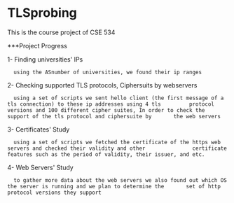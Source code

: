 # TLSprobing
This is the course project of CSE 534

***Project Progress

  1- Finding universities' IPs
  
      using the ASnumber of universities, we found their ip ranges
      
  2- Checking supported TLS protocols, Ciphersuits by webservers
  
      using a set of scripts we sent hello client (the first message of a tls connection) to these ip addresses using 4 tls         protocol versions and 100 different cipher suites, In order to check the support of the tls protocol and ciphersuite by       the web servers
      
  3- Certificates' Study
  
      using a set of scripts we fetched the certificate of the https web servers and checked their validity and other               certificate features such as the period of validity, their issuer, and etc.
      
  4- Web Servers' Study
  
      to gather more data about the web servers we also found out which OS the server is running and we plan to determine the       set of http protocol versions they support
